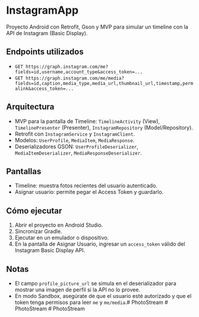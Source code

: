 # InstagramApp

Proyecto Android con Retrofit, Gson y MVP para simular un timeline con la API de Instagram (Basic Display).

## Endpoints utilizados

- `GET https://graph.instagram.com/me?fields=id,username,account_type&access_token=...`
- `GET https://graph.instagram.com/me/media?fields=id,caption,media_type,media_url,thumbnail_url,timestamp,permalink&access_token=...`

## Arquitectura

- MVP para la pantalla de Timeline: `TimelineActivity` (View), `TimelinePresenter` (Presenter), `InstagramRepository` (Model/Repository).
- Retrofit con `InstagramService` y `InstagramClient`.
- Modelos: `UserProfile`, `MediaItem`, `MediaResponse`.
- Deserializadores GSON: `UserProfileDeserializer`, `MediaItemDeserializer`, `MediaResponseDeserializer`.

## Pantallas

- Timeline: muestra fotos recientes del usuario autenticado.
- Asignar usuario: permite pegar el Access Token y guardarlo.

## Cómo ejecutar

1. Abrir el proyecto en Android Studio.
2. Sincronizar Gradle.
3. Ejecutar en un emulador o dispositivo.
4. En la pantalla de Asignar Usuario, ingresar un `access_token` válido del Instagram Basic Display API.

## Notas

- El campo `profile_picture_url` se simula en el deserializador para mostrar una imagen de perfil si la API no lo provee.
- En modo Sandbox, asegúrate de que el usuario esté autorizado y que el token tenga permisos para leer `me` y `me/media`.#   P h o t o S t r e a m  
 #   P h o t o S t r e a m  
 #   P h o t o S t r e a m  
 